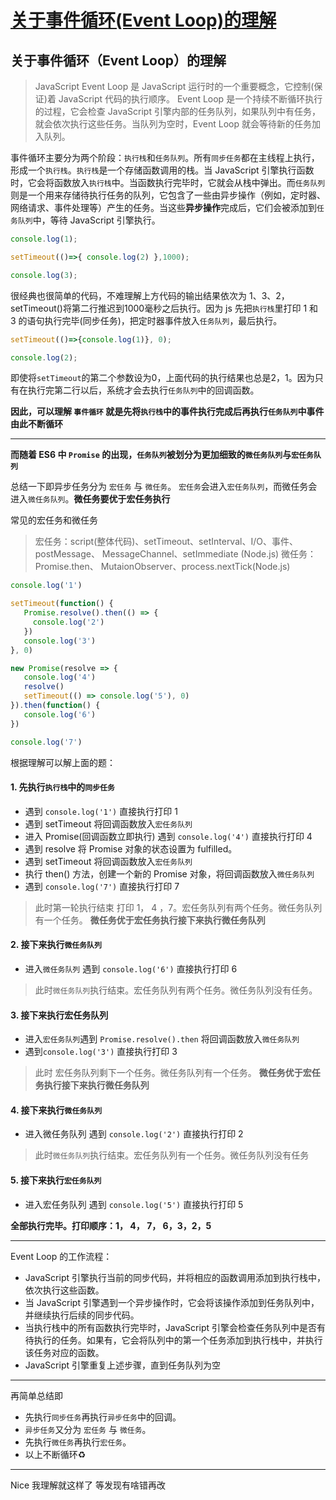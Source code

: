 # [关于事件循环(Event Loop)的理解](https://github.com/forzys/blog/issues/10)

<!-- intro: JavaScript Event Loop 是 JavaScript 运行时的一个重要概念，它控制着 JavaScript 代码的执行顺序。 Event Loop 是一个持续不断循环执行的过程，它会检查 JavaScript 引擎内部的任务队列，如果队列中有任务，就会依次执行这些任务。当队列为空时，Event Loop 就会等待新的任务加入队列。  -->

## 关于事件循环（Event Loop）的理解



> JavaScript Event Loop 是 JavaScript 运行时的一个重要概念，它控制(保证)着 JavaScript 代码的执行顺序。 Event Loop 是一个持续不断循环执行的过程，它会检查 JavaScript 引擎内部的任务队列，如果队列中有任务，就会依次执行这些任务。当队列为空时，Event Loop 就会等待新的任务加入队列。 



事件循环主要分为两个阶段：`执行栈`和`任务队列`。所有`同步任务`都在主线程上执行，形成一个`执行栈`。`执行栈`是一个存储函数调用的栈。当 JavaScript 引擎执行函数时，它会将函数放入`执行栈`中。当函数执行完毕时，它就会从栈中弹出。而`任务队列`则是一个用来存储待执行任务的队列，它包含了一些由异步操作（例如，定时器、网络请求、事件处理等）产生的任务。当这些**异步操作**完成后，它们会被添加到`任务队列`中，等待 JavaScript 引擎执行。

```js
console.log(1); 

setTimeout(()=>{ console.log(2) },1000);

console.log(3); 
```
很经典也很简单的代码，不难理解上方代码的输出结果依次为 1、3、2，setTimeout()将第二行推迟到1000毫秒之后执行。因为 js 先把`执行栈`里打印 1 和 3 的语句执行完毕(同步任务)，把定时器事件放入`任务队列`，最后执行。
 
```js
setTimeout(()=>{console.log(1)}, 0);

console.log(2);
```
即使将`setTimeout`的第二个参数设为0，上面代码的执行结果也总是2，1。因为只有在执行完第二行以后，系统才会去执行`任务队列`中的回调函数。


**因此，可以理解 `事件循环` 就是先将`执行栈`中的事件执行完成后再执行`任务队列`中事件 由此不断循环**


 ---

**而随着 ES6 中 `Promise` 的出现，`任务队列`被划分为更加细致的`微任务队列`与`宏任务队列`**

总结一下即异步任务分为 `宏任务` 与 `微任务`。 `宏任务`会进入`宏任务队列`，而微任务会进入`微任务队列`。**微任务要优于宏任务执行**
 
 
常见的宏任务和微任务
>宏任务：script(整体代码)、setTimeout、setInterval、I/O、事件、postMessage、 MessageChannel、setImmediate (Node.js)
微任务：Promise.then、 MutaionObserver、process.nextTick(Node.js)

```js
console.log('1')

setTimeout(function() {
   Promise.resolve().then(() => {
     console.log('2')
   })
   console.log('3')
}, 0)

new Promise(resolve => {
   console.log('4')
   resolve()
   setTimeout(() => console.log('5'), 0)
}).then(function() {
   console.log('6')
})

console.log('7')
```
根据理解可以解上面的题：
#### 1. 先执行`执行栈`中的`同步任务`
  - 遇到 `console.log('1')` 直接执行打印 1
  - 遇到 setTimeout 将回调函数放入`宏任务队列`
  - 进入 Promise(回调函数立即执行) 遇到 `console.log('4')` 直接执行打印 4
  - 遇到 resolve 将 Promise 对象的状态设置为 fulfilled。 
  - 遇到 setTimeout 将回调函数放入`宏任务队列`
  - 执行 then() 方法，创建一个新的 Promise 对象，将回调函数放入`微任务队列` 
  - 遇到 `console.log('7')` 直接执行打印 7
  > 此时第一轮执行结束 打印 1， 4 ，7。宏任务队列有两个任务。微任务队列有一个任务。 
  **微任务优于宏任务执行接下来执行微任务队列**

#### 2. 接下来执行`微任务队列` 
  - 进入`微任务队列` 遇到 `console.log('6')` 直接执行打印 6 
  > 此时`微任务队列`执行结束。宏任务队列有两个任务。微任务队列没有任务。

#### 3. 接下来执行宏任务队列 
  - 进入`宏任务队列`遇到 `Promise.resolve().then` 将回调函数放入`微任务队列`
  - 遇到`console.log('3')` 直接执行打印 3
  > 此时 宏任务队列剩下一个任务。微任务队列有一个任务。
     **微任务优于宏任务执行接下来执行微任务队列**

#### 4. 接下来执行`微任务队列`  
  - 进入微任务队列 遇到 `console.log('2')` 直接执行打印 2
  > 此时`微任务队列`执行结束。宏任务队列有一个任务。微任务队列没有任务
 
####  5. 接下来执行`宏任务队列`  
  - 进入宏任务队列 遇到 `console.log('5')` 直接执行打印 5

**全部执行完毕。打印顺序：1， 4， 7， 6，3，2，5**


---
Event Loop 的工作流程：  
  - JavaScript 引擎执行当前的同步代码，并将相应的函数调用添加到执行栈中，依次执行这些函数。  
  - 当 JavaScript 引擎遇到一个异步操作时，它会将该操作添加到任务队列中，并继续执行后续的同步代码。  
  - 当执行栈中的所有函数执行完毕时，JavaScript 引擎会检查任务队列中是否有待执行的任务。如果有，它会将队列中的第一个任务添加到执行栈中，并执行该任务对应的函数。  
  - JavaScript 引擎重复上述步骤，直到任务队列为空  

---
再简单总结即   
  - 先执行`同步任务`再执行`异步任务`中的回调。  
  - `异步任务`又分为 `宏任务` 与 `微任务`。  
  - 先执行`微任务`再执行`宏任务`。
  - 以上不断循环♻️
 
 ---
 
 Nice 我理解就这样了 等发现有啥错再改







 




 